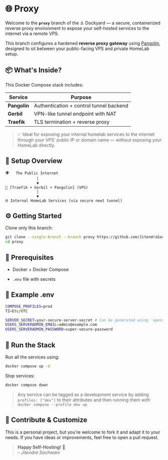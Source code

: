 # 🌐 Proxy

Welcome to the **`proxy`** branch of the ⚓ Dockyard — a secure, containerized reverse proxy environment to expose your self-hosted services to the internet via a remote VPS.

This branch configures a hardened **reverse proxy gateway** using [Pangolin](https://github.com/fosrl/pangolin), designed to sit between your public-facing VPS and private HomeLab setup.

## 

## 📦 What's Inside?

This Docker Compose stack includes:

| Service     | Purpose                                 |
|-------------|-----------------------------------------|
| **Pangolin**| Authentication + control tunnel backend |
| **Gerbil**  | VPN-like tunnel endpoint with NAT       |
| **Traefik** | TLS termination + reverse proxy         |

> ✅ Ideal for exposing your internal homelab services to the internet through your VPS' public IP or domain name — without exposing your HomeLab directly.

##

## 🧱 Setup Overview

```plaintext
🌍   The Public Internet
              │
              ▼
🔐 [Traefik + Gerbil + Pangolin] (VPS)
              │
              ▼
🌐 Internal HomeLab Services (via secure newt tunnel)
```

##

## ⚙️ Getting Started

Clone only this branch:

```bash
git clone --single-branch --branch proxy https://github.com/JitendraSachwani/dockyard.git proxy
cd proxy
```

##

## 📌 Prerequisites

- Docker + Docker Compose

- `.env` file with secrets

##

## 🧪 Example .env

```bash
COMPOSE_PROFILES=prod
TZ=Etc/UTC

SERVER_SECRET=your-secure-server-secret # Can be generated using `openssl rand -base64 48`
USERS_SERVERADMIN_EMAIL=admin@example.com
USERS_SERVERADMIN_PASSWORD=super-secure-password
```

##

## 🚀 Run the Stack

Run all the services using:

```bash
docker compose up -d
```

Stop services:

```bash
docker compose down
```

> Any service can be tagged as a development service by adding `profiles: ["dev"]` to their attributes and then running them with `docker compose --profile dev up`

##

## 🤝 Contribute & Customize

This is a personal project, but you're welcome to fork it and adapt it to your needs. If you have ideas or improvements, feel free to open a pull request.

> **Happy Self-Hosting!** 🐳  
> _– Jitendra Sachwani_